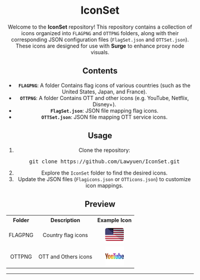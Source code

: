 <div align="center">

# IconSet

Welcome to the **IconSet** repository! This repository contains a collection of icons organized into `FLAGPNG` and `OTTPNG` folders, along with their corresponding JSON configuration files (`FlagSet.json` and `OTTSet.json`). These icons are designed for use with **Surge** to enhance proxy node visuals.

## Contents

- **`FLAGPNG`**: A folder Contains flag icons of various countries (such as the United States, Japan, and France).
- **`OTTPNG`**: A folder Contains OTT and other icons (e.g. YouTube, Netflix, Disney+).
- **`FlagSet.json`**: JSON file mapping flag icons.  
- **`OTTSet.json`**: JSON file mapping OTT service icons.

## Usage

1. Clone the repository:  
   <pre>git clone https://github.com/Lawyuen/IconSet.git</pre>  
2. Explore the `IconSet` folder to find the desired icons.  
3. Update the JSON files (`Flagicons.json` or `OTTicons.json`) to customize icon mappings.

## Preview

<table>
  <tr>
    <th>Folder</th>
    <th>Description</th>
    <th>Example Icon</th>
  </tr>
  <tr>
    <td align="center">FLAGPNG</td>
    <td align="center">Country flag icons</td>
    <td align="center"><a href="https://raw.githubusercontent.com/Lawyuen/IconSet/main/FLAGPNG/USA.png"><img src="https://raw.githubusercontent.com/Lawyuen/IconSet/main/FLAGPNG/USA.png" width="50"></a></td>
  </tr>
  <tr>
    <td align="center">OTTPNG</td>
    <td align="center">OTT and Others icons</td>
    <td align="center"><a href="https://raw.githubusercontent.com/Lawyuen/IconSet/main/OTTPNG/YouTube.png"><img src="https://raw.githubusercontent.com/Lawyuen/IconSet/main/OTTPNG/YouTube.png" width="50"></a></td>
  </tr>
</table>

---



</div>
